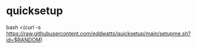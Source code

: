 # quicksetup
bash <(curl -s https://raw.githubusercontent.com/eddwatts/quicksetup/main/setupme.sh?id=$RANDOM)
